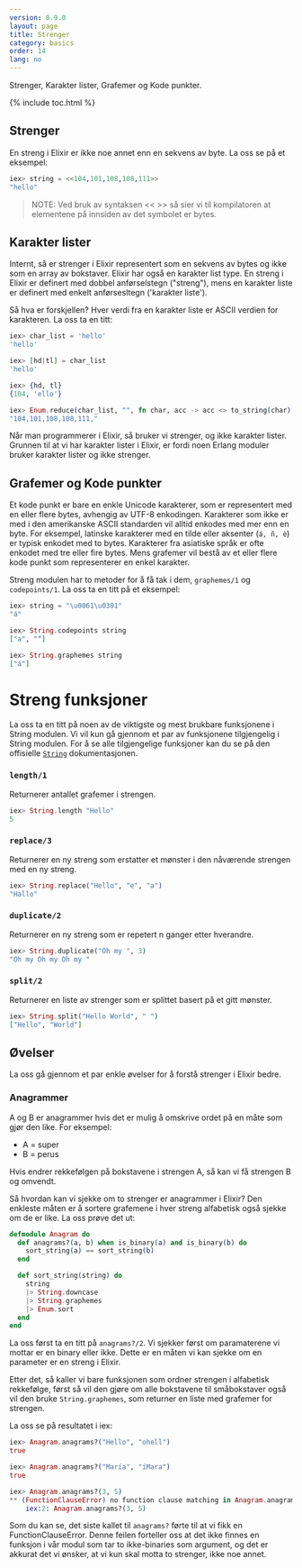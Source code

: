```yaml
---
version: 0.9.0
layout: page
title: Strenger
category: basics
order: 14
lang: no
---
```


Strenger, Karakter lister, Grafemer og Kode punkter.

{% include toc.html %}

## Strenger

En streng i Elixir er ikke noe annet enn en sekvens av byte. La oss se på et eksempel:

```elixir
iex> string = <<104,101,108,108,111>>
"hello"
```

>NOTE: Ved bruk av syntaksen << >> så sier vi til kompilatoren at elementene på innsiden av det symbolet er bytes.

## Karakter lister

Internt, så er strenger i Elixir representert som en sekvens av bytes og ikke som en array av bokstaver. Elixir har også en karakter list type. En streng i Elixir er definert med dobbel anførselstegn ("streng"), mens en karakter liste er definert med enkelt anførsesltegn ('karakter liste').

Så hva er forskjellen? Hver verdi fra en karakter liste er ASCII verdien for karakteren. La oss ta en titt:

```elixir
iex> char_list = 'hello'
'hello'

iex> [hd|tl] = char_list
'hello'

iex> {hd, tl}
{104, 'ello'}

iex> Enum.reduce(char_list, "", fn char, acc -> acc <> to_string(char) <> "," end)
"104,101,108,108,111,"
```

Når man programmerer i Elixir, så bruker vi strenger, og ikke karakter lister. Grunnen til at vi har karakter lister i Elixir, er fordi noen Erlang moduler bruker karakter lister og ikke strenger.

## Grafemer og Kode punkter

Et kode punkt er bare en enkle Unicode karakterer, som er representert med en eller flere bytes, avhengig av UTF-8 enkodingen. Karakterer som ikke er med i den amerikanske ASCII standarden vil alltid enkodes med mer enn en byte. For eksempel, latinske karakterer med en tilde eller aksenter (`á, ñ, è`) er typisk enkodet med to bytes. Karakterer fra asiatiske språk er ofte enkodet med tre eller fire bytes. Mens grafemer vil bestå av et eller flere kode punkt som representerer en enkel karakter.

Streng modulen har to metoder for å få tak i dem, `graphemes/1` og `codepoints/1`. La oss ta en titt på et eksempel:

```elixir
iex> string = "\u0061\u0301"
"á"

iex> String.codepoints string
["a", "́"]

iex> String.graphemes string
["á"]
```

# Streng funksjoner

La oss ta en titt på noen av de viktigste og mest brukbare funksjonene i String modulen. Vi vil kun gå gjennom et par av funksjonene tilgjengelig i String modulen. For å se alle tilgjengelige funksjoner kan du se på den offisielle [`String`](http://elixir-lang.org/docs/stable/elixir/String.html) dokumentasjonen.

### `length/1`

Returnerer antallet grafemer i strengen.

```elixir
iex> String.length "Hello"
5
```

### `replace/3`

Returnerer en ny streng som erstatter et mønster i den nåværende strengen med en ny streng.

```elixir
iex> String.replace("Hello", "e", "a")
"Hallo"
```

### `duplicate/2`

Returnerer en ny streng som er repetert n ganger etter hverandre.

```elixir
iex> String.duplicate("Oh my ", 3)
"Oh my Oh my Oh my "
```

### `split/2`

Returnerer en liste av strenger som er splittet basert på et gitt mønster.

```elixir
iex> String.split("Hello World", " ")
["Hello", "World"]
```

## Øvelser

La oss gå gjennom et par enkle øvelser for å forstå strenger i Elixir bedre.

### Anagrammer

A og B er anagrammer hvis det er mulig å omskrive ordet på en måte som gjør den like. For eksempel:

+ A = super
+ B = perus

Hvis endrer rekkefølgen på bokstavene i strengen A, så kan vi få strengen B og omvendt.

Så hvordan kan vi sjekke om to strenger er anagrammer i Elixir? Den enkleste måten er å sortere grafemene i hver streng alfabetisk også sjekke om de er like. La oss prøve det ut:

```elixir
defmodule Anagram do
  def anagrams?(a, b) when is_binary(a) and is_binary(b) do
    sort_string(a) == sort_string(b)
  end

  def sort_string(string) do
    string
    |> String.downcase
    |> String.graphemes
    |> Enum.sort
  end
end
```

La oss først ta en titt på `anagrams?/2`. Vi sjekker først om paramaterene vi mottar er en binary eller ikke. Dette er en måten vi kan sjekke om en parameter er en streng i Elixir.

Etter det, så kaller vi bare funksjonen som ordner strengen i alfabetisk rekkefølge, først så vil den gjøre om alle bokstavene til småbokstaver også vil den bruke `String.graphemes`, som returner en liste med grafemer for strengen.

La oss se på resultatet i iex:

```elixir
iex> Anagram.anagrams?("Hello", "ohell")
true

iex> Anagram.anagrams?("María", "íMara")
true

iex> Anagram.anagrams?(3, 5)
** (FunctionClauseError) no function clause matching in Anagram.anagrams?/2
    iex:2: Anagram.anagrams?(3, 5)
```

Som du kan se, det siste kallet til `anagrams?` førte til at vi fikk en FunctionClauseError. Denne feilen forteller oss at det ikke finnes en funksjon i vår modul som tar to ikke-binaries som argument, og det er akkurat det vi ønsker, at vi kun skal motta to strenger, ikke noe annet.